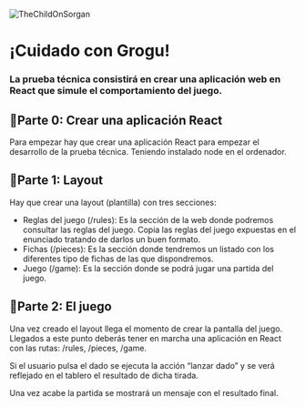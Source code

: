 ![TheChildOnSorgan](https://user-images.githubusercontent.com/93329410/152515626-6d60f274-3f0a-4ac5-a6e3-3601b5c48946.jpg)

<h1>¡Cuidado con Grogu!</h1>

<h3>La prueba técnica consistirá en crear una aplicación web en React que simule el comportamiento del juego. </h3>

<h2>🌌Parte 0: Crear una aplicación React</h2>
  <p>Para empezar hay que crear una aplicación React para empezar el desarrollo de la prueba técnica. Teniendo instalado node en el ordenador.</p>

<h2>🌌Parte 1: Layout</h2>
  <p>Hay que crear una layout (plantilla) con tres secciones:</p>
    <ul>
      <li>Reglas del juego (/rules): Es la sección de la web donde podremos consultar las reglas del juego. Copia las reglas del juego expuestas en el enunciado tratando de darlos       un buen formato.</li>
      <li>Fichas (/pieces): Es la sección donde tendremos un listado con los diferentes tipo de fichas de las que dispondremos.</li>
      <li>Juego (/game): Es la sección donde se podrá jugar una partida del juego.</li>
    </ul>

<h2>🌌Parte 2: El juego</h2>
  <p>Una vez creado el layout llega el momento de crear la pantalla del juego. Llegados a este punto deberás tener en marcha una aplicación en React con las rutas: /rules,       /pieces, /game.</p>
  <p>Si el usuario pulsa el dado se ejecuta la acción “lanzar dado” y se verá reflejado en el tablero el resultado de dicha tirada.</p>
  <p>Una vez acabe la partida se mostrará un mensaje con el resultado final.</p>

